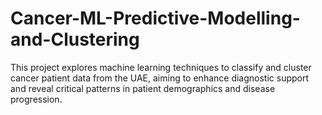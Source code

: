 # Cancer-ML-Predictive-Modelling-and-Clustering
This project explores machine learning techniques to classify and cluster cancer patient data from the UAE, aiming to enhance diagnostic support and reveal critical patterns in patient demographics and disease progression.
